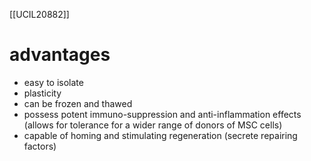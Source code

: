 [[UCIL20882]]

# advantages

- easy to isolate
- plasticity
- can be frozen and thawed
- possess potent immuno-suppression and anti-inflammation effects (allows for tolerance for a wider range of donors of MSC cells)
- capable of homing and stimulating regeneration (secrete repairing factors)
